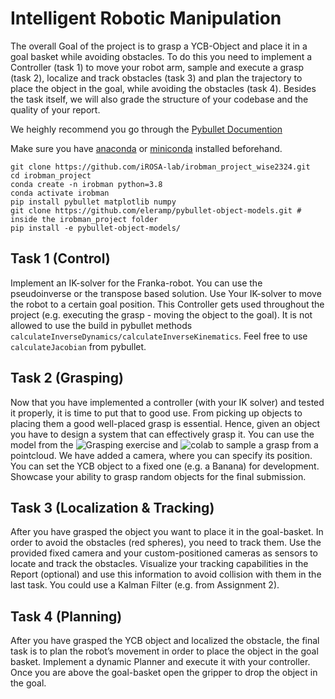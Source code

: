 # Intelligent Robotic Manipulation

The overall Goal of the project is to grasp a YCB-Object and place it in a goal basket while avoiding obstacles. To do
this you need to implement a Controller (task 1) to move your robot arm, sample and execute a grasp (task 2), localize
and track obstacles (task 3) and plan the trajectory to place the object in the goal, while avoiding the obstacles (task
4). Besides the task itself, we will also grade the structure of your codebase and the quality of your report.

We heighly recommend you go through the [Pybullet Documention](https://pybullet.org/wordpress/index.php/forum-2/)

Make sure you have [anaconda](https://www.anaconda.com/) or [miniconda](https://docs.conda.io/projects/miniconda/en/latest/miniconda-install.html) installed beforehand.
```shell
git clone https://github.com/iROSA-lab/irobman_project_wise2324.git
cd irobman_project
conda create -n irobman python=3.8
conda activate irobman
pip install pybullet matplotlib numpy
git clone https://github.com/eleramp/pybullet-object-models.git # inside the irobman_project folder
pip install -e pybullet-object-models/
```

## Task 1 (Control)

Implement an IK-solver for the Franka-robot. You can use the pseudoinverse or the transpose based solution. Use Your IK-solver to move the robot to a certain goal position. This Controller gets used throughout the project (e.g. executing the grasp - moving the object to the goal). It is not allowed to use the build in pybullet methods `calculateInverseDynamics/calculateInverseKinematics`. Feel free to use `calculateJacobian` from pybullet.

## Task 2 (Grasping)

Now that you have implemented a controller (with your IK solver) and tested it properly, it is time to put that to good use. From picking up objects to placing them a good well-placed grasp is essential. Hence, given an object you have to design a system that can effectively grasp it. You can use the model from the ![Grasping exercise](https://github.com/iROSA-lab/GIGA) and ![colab](https://colab.research.google.com/drive/1P80GRK0uQkFgDbHzLjwahyJOalW4M5vU?usp=sharing) to sample a grasp from a pointcloud. We have added a camera, where you can specify its position. You can set the YCB object to a fixed one (e.g. a Banana) for development. Showcase your ability to grasp random objects
for the final submission.

## Task 3 (Localization & Tracking)

After you have grasped the object you want to place it in the goal-basket. In order to avoid the obstacles (red spheres), you need to track them. Use the provided fixed camera and your custom-positioned cameras as sensors to locate and track the obstacles. Visualize your tracking capabilities in the Report (optional) and use this information to avoid collision with them in the last task. You could use a Kalman Filter (e.g. from Assignment 2).

## Task 4 (Planning)

After you have grasped the YCB object and localized the obstacle, the final task is to plan the robot’s movement in order to place the object in the goal basket. Implement a dynamic Planner and execute it with your controller. Once you are above the goal-basket open the gripper to drop the object in the goal.


